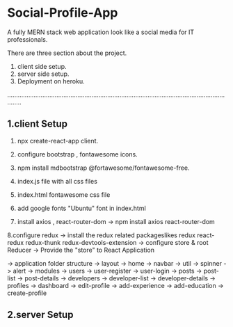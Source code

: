 # Social-Profile-App
A fully MERN stack web application look like a social media for IT professionals.

There are three section about the project.
1. client side setup.
2. server side setup.
3. Deployment on heroku.

....................................................................................................................................

1.client Setup
-----------------------------
  1. npx create-react-app client.
  2. configure bootstrap , fontawesome icons.
  3. npm install mdbootstrap @fortawesome/fontawesome-free.
  4. index.js file with all css files
  5. index.html fontawesome css file
  6. add google fonts "Ubuntu" font in index.html
  
  7. install axios , react-router-dom -> npm install axios react-router-dom
  
  8.configure redux
	-> install the redux related packageslikes redux react-redux redux-thunk redux-devtools-extension
	-> configure store & root Reducer
	-> Provide the "store" to React Application

-> application folder structure
	-> layout
		-> home
		-> navbar
		-> util
			-> spinner
			-> alert
	-> modules
		-> users
			-> user-register
			-> user-login
		-> posts
			-> post-list
			-> post-details
		-> developers
			-> developer-list
			-> developer-details
		-> profiles
			-> dashboard
			-> edit-profile
			-> add-experience
			-> add-education
			-> create-profile

2.server Setup
-----------------------------

                        

